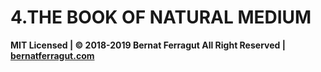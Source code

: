 # 4.THE BOOK OF NATURAL MEDIUM


**MIT Licensed | © 2018-2019 Bernat Ferragut All Right Reserved | [bernatferragut.com](http://bernatferragut.com/)**

